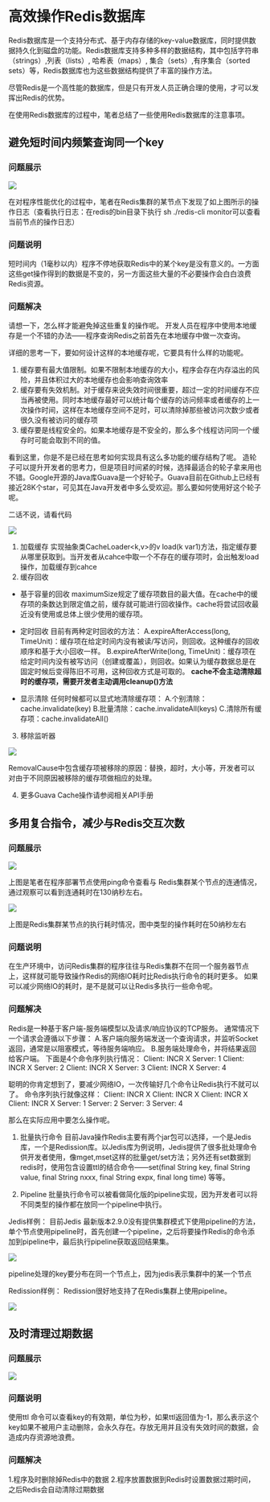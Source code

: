 # 高效操作Redis数据库

Redis数据库是一个支持分布式、基于内存存储的key-value数据库，同时提供数据持久化到磁盘的功能。Redis数据库支持多种多样的数据结构，其中包括字符串（strings）,列表（lists）, 哈希表（maps）, 集合（sets）,有序集合（sorted sets）等，Redis数据库也为这些数据结构提供了丰富的操作方法。

尽管Redis是一个高性能的数据库，但是只有开发人员正确合理的使用，才可以发挥出Redis的优势。

在使用Redis数据库的过程中，笔者总结了一些使用Redis数据库的注意事项。

## 避免短时间内频繁查询同一个key
### 问题展示
![](https://github.com/dooonabe/no-class-is-an-island/blob/master/article/Middleware/1.png)

在对程序性能优化的过程中，笔者在Redis集群的某节点下发现了如上图所示的操作日志（查看执行日志：在redis的bin目录下执行 sh ./redis-cli monitor可以查看当前节点的操作日志）

### 问题说明
短时间内（1毫秒以内）程序不停地获取Redis中的某个key是没有意义的。一方面这些get操作得到的数据是不变的，另一方面这些大量的不必要操作会白白浪费Redis资源。

### 问题解决
请想一下，怎么样才能避免掉这些重复的操作呢。
开发人员在程序中使用本地缓存是一个不错的办法——程序查询Redis之前首先在本地缓存中做一次查询。

详细的思考一下，要如何设计这样的本地缓存呢，它要具有什么样的功能呢。

1. 缓存要有最大值限制。如果不限制本地缓存的大小，程序会存在内存溢出的风险，并且体积过大的本地缓存也会影响查询效率
2. 缓存要有失效机制。对于缓存来说失效时间很重要，超过一定的时间缓存不应当再被使用。同时本地缓存最好可以统计每个缓存的访问频率或者缓存的上一次操作时间，这样在本地缓存空间不足时，可以清除掉那些被访问次数少或者很久没有被访问的缓存项
3. 缓存要是线程安全的。如果本地缓存是不安全的，那么多个线程访问同一个缓存时可能会取到不同的值。

看到这里，你是不是已经在思考如何实现具有这么多功能的缓存结构了呢。
造轮子可以提升开发者的思考力，但是项目时间紧的时候，选择最适合的轮子拿来用也不错。Google开源的Java库Guava是一个好轮子。Guava目前在Github上已经有接近28K个star，可见其在Java开发者中多么受欢迎。那么要如何使用好这个轮子呢。

二话不说，请看代码

![](https://github.com/dooonabe/no-class-is-an-island/blob/master/article/Middleware/2.png)

1. 加载缓存
实现抽象类CacheLoader<k,v>的v load(k var1)方法，指定缓存要从哪里获取到。当开发者从cahce中取一个不存在的缓存项时，会出触发load操作，加载缓存到cahce
2. 缓存回收
- 基于容量的回收
maximumSize规定了缓存项数目的最大值。在cache中的缓存项的条数达到限定值之前，缓存就可能进行回收操作。cache将尝试回收最近没有使用或总体上很少使用的缓存项。

- 定时回收
目前有两种定时回收的方法：
A.expireAfterAccess(long, TimeUnit)：缓存项在给定时间内没有被读/写访问，则回收。这种缓存的回收顺序和基于大小回收一样。
B.expireAfterWrite(long, TimeUnit)：缓存项在给定时间内没有被写访问（创建或覆盖），则回收。如果认为缓存数据总是在固定时候后变得陈旧不可用，这种回收方式是可取的。
**cache不会主动清除超时的缓存项，需要开发者主动调用cleanup()方法**

- 显示清除
任何时候都可以显式地清除缓存项：
A.个别清除：cache.invalidate(key)
B.批量清除：cache.invalidateAll(keys)
C.清除所有缓存项：cache.invalidateAll()
3. 移除监听器

![](https://github.com/dooonabe/no-class-is-an-island/blob/master/article/Middleware/3.png)

RemovalCause中包含缓存项被移除的原因：替换，超时，大小等，开发者可以对由于不同原因被移除的缓存项做相应的处理。

4. 更多Guava Cache操作请参阅相关API手册

## 多用复合指令，减少与Redis交互次数
### 问题展示
![](https://github.com/dooonabe/no-class-is-an-island/blob/master/article/Middleware/4.png)

上图是笔者在程序部署节点使用ping命令查看与 Redis集群某个节点的连通情况，通过观察可以看到连通耗时在130纳秒左右。

![](https://github.com/dooonabe/no-class-is-an-island/blob/master/article/Middleware/5.png)

上图是Redis集群某节点的执行耗时情况，图中类型的操作耗时在50纳秒左右

### 问题说明
在生产环境中，访问Redis集群的程序往往与Redis集群不在同一个服务器节点上，这样就可能导致操作Redis的网络IO耗时比Redis执行命令的耗时更多。
如果可以减少网络IO的耗时，是不是就可以让Redis多执行一些命令呢。

### 问题解决
Redis是一种基于客户端-服务端模型以及请求/响应协议的TCP服务。
通常情况下一个请求会遵循以下步骤：
A.客户端向服务端发送一个查询请求，并监听Socket返回，通常是以阻塞模式，等待服务端响应。
B.服务端处理命令，并将结果返回给客户端。
下面是4个命令序列执行情况：
    Client: INCR X
    Server: 1
    Client: INCR X
    Server: 2
    Client: INCR X
    Server: 3
    Client: INCR X
    Server: 4

聪明的你肯定想到了，要减少网络IO，一次传输好几个命令让Redis执行不就可以了。
命令序列执行就像这样：
    Client: INCR X
    Client: INCR X
    Client: INCR X
    Client: INCR X
    Server: 1
    Server: 2
    Server: 3
    Server: 4

那么在实际应用中要怎么操作呢。

1. 批量执行命令
目前Java操作Redis主要有两个jar包可以选择，一个是Jedis库，一个是Redission库。以Jedis库为例说明，Jedis提供了很多批处理命令供开发者使用，像mget,mset这样的批量get/set方法；另外还有set数据到redis时，使用包含设置ttl的结合命令——set(final String key, final String value, final String nxxx, final String expx, final long time) 等等。

2. Pipeline
批量执行命令可以被看做简化版的pipeline实现，因为开发者可以将不同类型的操作都在放同一个pipeline中执行。

Jedis样例：
目前Jedis 最新版本2.9.0没有提供集群模式下使用pipeline的方法，单个节点使用pipeline时，首先创建一个pipeline，之后将要操作Redis的命令添加到pipeline中，最后执行pipeline获取返回结果集。

![](https://github.com/dooonabe/no-class-is-an-island/blob/master/article/Middleware/6.png)

pipeline处理的key要分布在同一个节点上，因为jedis表示集群中的某一个节点

Redission样例：
Redission很好地支持了在Redis集群上使用pipeline。

![](https://github.com/dooonabe/no-class-is-an-island/blob/master/article/Middleware/7.png)

## 及时清理过期数据
### 问题展示

![](https://github.com/dooonabe/no-class-is-an-island/blob/master/article/Middleware/9.png)

### 问题说明
使用ttl 命令可以查看key的有效期，单位为秒，如果ttl返回值为-1，那么表示这个key如果不被用户主动删除，会永久存在。存放无用并且没有失效时间的数据，会造成内存资源地浪费。

### 问题解决
1.程序及时删除掉Redis中的数据
2.程序放置数据到Redis时设置数据过期时间，之后Redis会自动清除过期数据
